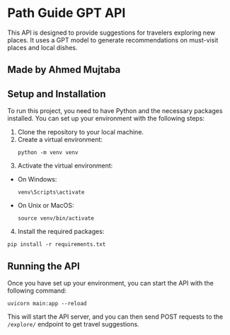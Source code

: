 # Path Guide GPT API

This API is designed to provide suggestions for travelers exploring new places. It uses a GPT model to generate recommendations on must-visit places and local dishes.

## Made by Ahmed Mujtaba

## Setup and Installation

To run this project, you need to have Python and the necessary packages installed. You can set up your environment with the following steps:

1. Clone the repository to your local machine.
2. Create a virtual environment:
    ``` 
    python -m venv venv 
    ```
3. Activate the virtual environment:
- On Windows:
  ```
  venv\Scripts\activate
  ```
- On Unix or MacOS:
  ```
  source venv/bin/activate
  ```
4. Install the required packages:

 ``` 
 pip install -r requirements.txt
 ```

## Running the API

Once you have set up your environment, you can start the API with the following command:

``` 
uvicorn main:app --reload
```


This will start the API server, and you can then send POST requests to the `/explore/` endpoint to get travel suggestions.
